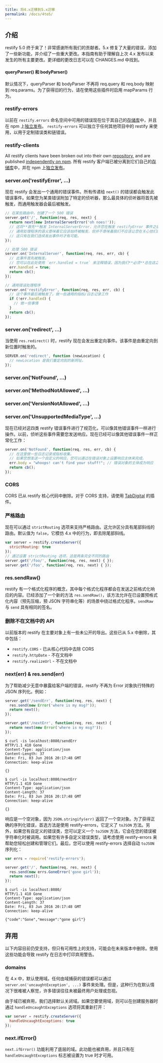 ```yaml
---
title: 将4.x迁移到5.x迁移
permalink: /docs/4to5/
---
```


## 介绍

restify 5.0 终于来了！非常感谢所有我们的贡献者。5.x 修复了大量的错误，添加了一些新功能，并介绍了一些重大更改。本指南有助于理解自上次 4.x 发布以来发生的所有主要更改。更详细的更改日志可以在 CHANGES.md 中找到。

#### queryParser() 和 bodyParser()

默认情况下，queryParser 和 bodyParser 不再将 req.query 和 req.body 映射到 req.params。为了获得旧的行为，请在使用这些插件时启用 mapParams 行为。

### restify-errors

以前在 `restify.errors` 命名空间中可用的错误现在位于其自己的[存储库](https://github.com/restify/errors)中，并且在 npm 上[独立发布](https://www.npmjs.com/package/restify-errors)。
`restify-errors` 可以独立于任何其他项目中的 restify 来使用，以用于定制错误类和链错误。

### restify-clients

All restify clients have been broken out into their own
[repository](https://github.com/restify/clients), and are published
[independently on npm](https://www.npmjs.com/package/restify-clients).
所有 restify 客户端已被分离到它们自己的[存储库](https://github.com/restify/clients)中，并在 npm 上[独立发布](https://www.npmjs.com/package/restify-clients)。

### server.on('restifyError', ...)

现在 restify 会发出一个通用的错误事件。所有传递给 `next()` 的错误都会触发此错误事件。如果您为某类错误附加了特定的侦听器，那么最具体的侦听器将首先被触发，而通用触发器会最后被触发。

```javascript
// 在某些路由中，创建了一个 500 错误
server.get('/', function(req, res, next) {
  return next(new InternalServerError('oh noes!'));
  // 这将**首先**触发 InternalServerError，允许您在触发 restifyError 事件之前以某种方式处理它。
  // 通用处理程序的语义意味着它应该始终被触发，但并不意味着我们不应该让您在关心他们的错误处理程序中首先处理它。
  // 这只有在我们连续发出事件时才有可能。
});

// 处理 500 错误
server.on('InternalServer', function(req, res, err, cb) {
  // 此事件首先被触发。
  // 您可以在此处使用 `err.handled = true` 来注释错误，因为我们**必须**总在这之后触发通用的处理程序。
  err.handled = true;
  return cb();
});

// 通用错误处理程序
server.on('restifyError', function(req, res, err, cb) {
  // 这个事件最后被触发了。做一些通用的指标/日志记录工作
  if (!err.handled) {
    // 做一些事情
  }
  return cb();
});
```

### server.on('redirect', ...)

当使用 `res.redirect()` 时，restify 现在会发出重定向事件。该事件是由重定向到新位置时触发的。

```javascript
SERVER.on('redirect', function (newLocation) {
  // newLocation 是我们重定向到的新网址。
});
```

### server.on('NotFound', ...)
### server.on('MethodNotAllowed', ...)
### server.on('VersionNotAllowed', ...)
### server.on('UnsupportedMediaType', ...)

现在已经对这四类 restify 错误事件进行了规范化，可以像其他错误事件一样进行操作。以前，侦听这些事件需要您发送响应。现在已经可以像其他错误事件一样正常化工作：

```javascript
server.on('NotFound', function(req, res, err, cb) {
  // 在这里做一些日志记录或指标收集。
  // 如果您想发送一个自定义的响应，您可以通过在错误对象上设置响应主体来完成。
  err.body = "whoops! can't find your stuff!"; // 错误对象的主体成为响应
  return cb();
});
```

### CORS

CORS 已从 restify 核心代码中删除。对于 CORS 支持，请使用 [TabDigital](https://github.com/TabDigital/restify-cors-middleware) 的插件。

### 严格路由

现在可以通过 `strictRouting` 选项来支持严格路由。这允许区分具有尾部斜线的路由。默认值为 `false`，它模仿 4.x 中的行为，即去除尾部斜线。

```javascript
var server = restify.createServer({
  strictRouting: true
});
// 通过设置 strictRouting 选项，这是两条完全不同的路由
server.get('/foo/', function(req, res, next) { });
server.get('/foo', function(req, res, next) { });
```

### res.sendRaw()

restify 有一个格式化程序的概念，其中每个格式化程序都会在发送之前格式化响应的内容。已经添加了一个新的方法 `res.sendRaw()`，该方法允许在已设置预格式化内容（预先压缩，预 JSON 字符串化等）的场景中绕过格式化程序。`sendRaw` 与 `send` 具有相同的签名。

### 删除不在文档中的 API

以前版本的 restify 在主要对象上有一些未公开的导出。这些已从 5.x 中删除，其中包括：

* `restify.CORS` - 已从核心代码中去除 CORS
* `restify.httpDate` - 不在文档中
* `restify.realizeUrl` - 不在文档中

### next(err) & res.send(err)

为了帮助减少无意中暴露给客户端的错误，restify 不再为 Error 对象执行特殊的 JSON 序列化。例如：

```javascript
server.get('/sendErr', function(req, res, next) {
  res.send(new Error('where is my msg?'));
  return next();
});

server.get('/nextErr', function(req, res, next) {
  return next(new Error('where is my msg?'));
});
```

```shell
$ curl -is localhost:8080/sendErr
HTTP/1.1 410 Gone
Content-Type: application/json
Content-Length: 37
Date: Fri, 03 Jun 2016 20:17:48 GMT
Connection: keep-alive

{}

$ curl -is localhost:8080/nextErr
HTTP/1.1 410 Gone
Content-Type: application/json
Content-Length: 37
Date: Fri, 03 Jun 2016 20:17:48 GMT
Connection: keep-alive

{}
```

响应是一个空对象，因为 `JSON.stringify(err)` 返回了一个空对象。为了获得正确的序列化错误，首选方法是使用 restify-errors，它定义了 `toJSON` 方法。另外，如果您有自定义的错误类，您可以定义一个 `toJSON` 方法，它会在您的错误被字符串化时被调用。如果您有许多自定义错误类型，请考虑使用 restify-errors 来帮助您轻松创建和管理它们。最后，您可以使用 restify-errors 选择自动 `toJSON` 序列化：

```javascript
var errs = require('restify-errors');

server.get('/', function(req, res, next) {
  res.send(new errs.GoneError('gone girl'));
  return next();
});
```

```shell
$ curl -is localhost:8080/
HTTP/1.1 410 Gone
Content-Type: application/json
Content-Length: 37
Date: Fri, 03 Jun 2016 20:17:48 GMT
Connection: keep-alive

{"code":"Gone","message":"gone girl"}
```

## 弃用

以下内容目前仍受支持，但只有可用性上的支持，可能会在未来版本中删除。使用这些功能会导致 restify 在日志中打印弃用警告。

### domains

在 4.x 中，默认使用域。任何由域捕获的错误都可以通过 `server.on('uncaughtException', ...)` 事件来处理。但是，这种行为在默认情况下很难被人察觉，许多错误往往未被最终用户处理或忽视。

由于域已被弃用，我们选择默认关闭域。如果您要使用域，则可以在创建服务器时通过 `handleUncaughtExceptions` 选项将其重新打开：

```javascript
var server = restify.createServer({
  handleUncaughtExceptions: true
});
```

### next.ifError()

`next.ifError()` 功能利用了底层的域。此功能也被弃用，并且只有在 `handleUncaughtExceptions` 标志被设置为 true 时才可用。
